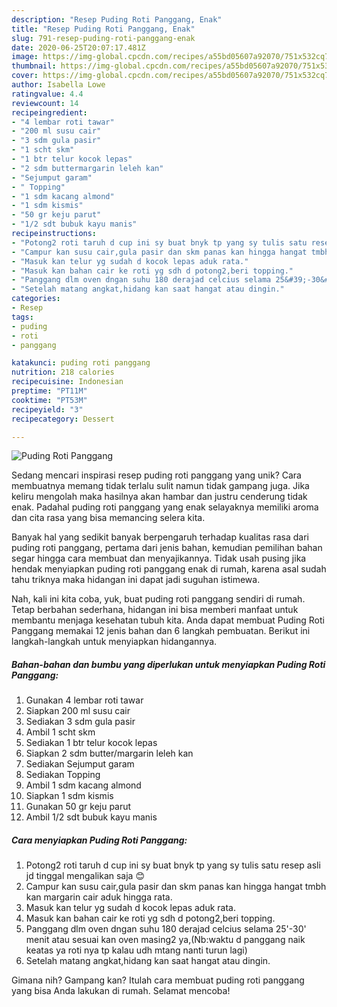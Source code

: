 ```yaml
---
description: "Resep Puding Roti Panggang, Enak"
title: "Resep Puding Roti Panggang, Enak"
slug: 791-resep-puding-roti-panggang-enak
date: 2020-06-25T20:07:17.481Z
image: https://img-global.cpcdn.com/recipes/a55bd05607a92070/751x532cq70/puding-roti-panggang-foto-resep-utama.jpg
thumbnail: https://img-global.cpcdn.com/recipes/a55bd05607a92070/751x532cq70/puding-roti-panggang-foto-resep-utama.jpg
cover: https://img-global.cpcdn.com/recipes/a55bd05607a92070/751x532cq70/puding-roti-panggang-foto-resep-utama.jpg
author: Isabella Lowe
ratingvalue: 4.4
reviewcount: 14
recipeingredient:
- "4 lembar roti tawar"
- "200 ml susu cair"
- "3 sdm gula pasir"
- "1 scht skm"
- "1 btr telur kocok lepas"
- "2 sdm buttermargarin leleh kan"
- "Sejumput garam"
- " Topping"
- "1 sdm kacang almond"
- "1 sdm kismis"
- "50 gr keju parut"
- "1/2 sdt bubuk kayu manis"
recipeinstructions:
- "Potong2 roti taruh d cup ini sy buat bnyk tp yang sy tulis satu resep asli jd tinggal mengalikan saja 😊"
- "Campur kan susu cair,gula pasir dan skm panas kan hingga hangat tmbh kan margarin cair aduk hingga rata."
- "Masuk kan telur yg sudah d kocok lepas aduk rata."
- "Masuk kan bahan cair ke roti yg sdh d potong2,beri topping."
- "Panggang dlm oven dngan suhu 180 derajad celcius selama 25&#39;-30&#39; menit atau sesuai kan oven masing2 ya,(Nb:waktu d panggang naik keatas ya roti nya tp kalau udh mtang nanti turun lagi)"
- "Setelah matang angkat,hidang kan saat hangat atau dingin."
categories:
- Resep
tags:
- puding
- roti
- panggang

katakunci: puding roti panggang 
nutrition: 218 calories
recipecuisine: Indonesian
preptime: "PT11M"
cooktime: "PT53M"
recipeyield: "3"
recipecategory: Dessert

---
```



![Puding Roti Panggang](https://img-global.cpcdn.com/recipes/a55bd05607a92070/751x532cq70/puding-roti-panggang-foto-resep-utama.jpg)

Sedang mencari inspirasi resep puding roti panggang yang unik? Cara membuatnya memang tidak terlalu sulit namun tidak gampang juga. Jika keliru mengolah maka hasilnya akan hambar dan justru cenderung tidak enak. Padahal puding roti panggang yang enak selayaknya memiliki aroma dan cita rasa yang bisa memancing selera kita.



Banyak hal yang sedikit banyak berpengaruh terhadap kualitas rasa dari puding roti panggang, pertama dari jenis bahan, kemudian pemilihan bahan segar hingga cara membuat dan menyajikannya. Tidak usah pusing jika hendak menyiapkan puding roti panggang enak di rumah, karena asal sudah tahu triknya maka hidangan ini dapat jadi suguhan istimewa.


Nah, kali ini kita coba, yuk, buat puding roti panggang sendiri di rumah. Tetap berbahan sederhana, hidangan ini bisa memberi manfaat untuk membantu menjaga kesehatan tubuh kita. Anda dapat membuat Puding Roti Panggang memakai 12 jenis bahan dan 6 langkah pembuatan. Berikut ini langkah-langkah untuk menyiapkan hidangannya.

<!--inarticleads1-->

##### Bahan-bahan dan bumbu yang diperlukan untuk menyiapkan Puding Roti Panggang:

1. Gunakan 4 lembar roti tawar
1. Siapkan 200 ml susu cair
1. Sediakan 3 sdm gula pasir
1. Ambil 1 scht skm
1. Sediakan 1 btr telur kocok lepas
1. Siapkan 2 sdm butter/margarin leleh kan
1. Sediakan Sejumput garam
1. Sediakan  Topping
1. Ambil 1 sdm kacang almond
1. Siapkan 1 sdm kismis
1. Gunakan 50 gr keju parut
1. Ambil 1/2 sdt bubuk kayu manis




<!--inarticleads2-->

##### Cara menyiapkan Puding Roti Panggang:

1. Potong2 roti taruh d cup ini sy buat bnyk tp yang sy tulis satu resep asli jd tinggal mengalikan saja 😊
1. Campur kan susu cair,gula pasir dan skm panas kan hingga hangat tmbh kan margarin cair aduk hingga rata.
1. Masuk kan telur yg sudah d kocok lepas aduk rata.
1. Masuk kan bahan cair ke roti yg sdh d potong2,beri topping.
1. Panggang dlm oven dngan suhu 180 derajad celcius selama 25&#39;-30&#39; menit atau sesuai kan oven masing2 ya,(Nb:waktu d panggang naik keatas ya roti nya tp kalau udh mtang nanti turun lagi)
1. Setelah matang angkat,hidang kan saat hangat atau dingin.




Gimana nih? Gampang kan? Itulah cara membuat puding roti panggang yang bisa Anda lakukan di rumah. Selamat mencoba!
